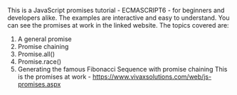 This is a JavaScript promises tutorial - ECMASCRIPT6 - for beginners and developers alike.
The examples are interactive and easy to understand. You can see the promises at work in the linked website.
The topics covered are:
1) A general promise
2) Promise chaining
3) Promise.all()
4) Promise.race()
5) Generating the famous Fibonacci Sequence with promise chaining
This is the promises at  work - https://www.vivaxsolutions.com/web/js-promises.aspx